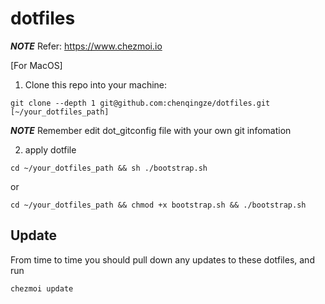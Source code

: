 dotfiles
===================

***NOTE*** Refer: https://www.chezmoi.io

[For MacOS] 

1. Clone this repo into your machine:  

```
git clone --depth 1 git@github.com:chenqingze/dotfiles.git [~/your_dotfiles_path]
```

***NOTE*** Remember edit dot_gitconfig file with your own git infomation

2. apply dotfile 

```
cd ~/your_dotfiles_path && sh ./bootstrap.sh
```
or
```
cd ~/your_dotfiles_path && chmod +x bootstrap.sh && ./bootstrap.sh
```

Update
------

From time to time you should pull down any updates to these dotfiles, and run

```
chezmoi update
```


